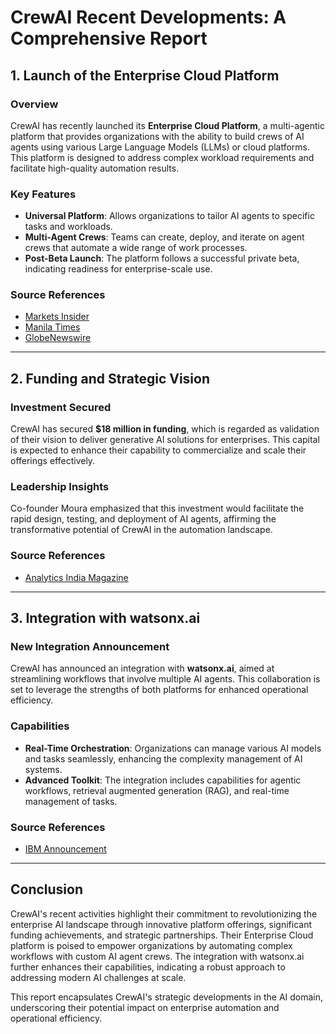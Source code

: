 # CrewAI Recent Developments: A Comprehensive Report

## 1. Launch of the Enterprise Cloud Platform

### **Overview**
CrewAI has recently launched its **Enterprise Cloud Platform**, a multi-agentic platform that provides organizations with the ability to build crews of AI agents using various Large Language Models (LLMs) or cloud platforms. This platform is designed to address complex workload requirements and facilitate high-quality automation results.

### **Key Features**
- **Universal Platform**: Allows organizations to tailor AI agents to specific tasks and workloads.
- **Multi-Agent Crews**: Teams can create, deploy, and iterate on agent crews that automate a wide range of work processes.
- **Post-Beta Launch**: The platform follows a successful private beta, indicating readiness for enterprise-scale use.

### **Source References**
- [Markets Insider](https://markets.businessinsider.com/news/stocks/crewai-launches-multi-agentic-platform-to-deliver-on-the-promise-of-generative-ai-for-enterprise-1033870246?op=1)
- [Manila Times](https://www.manilatimes.net/2024/10/22/tmt-newswire/globenewswire/crewai-launches-multi-agentic-platform-to-deliver-on-the-promise-of-generative-ai-for-enterprise/1988939)
- [GlobeNewswire](https://www.globenewswire.com/news-release/2024/10/22/2966872/0/en/CrewAI-Launches-Multi-Agentic-Platform-to-Deliver-on-the-Promise-of-Generative-AI-for-Enterprise.html)

---

## 2. Funding and Strategic Vision

### **Investment Secured**
CrewAI has secured **$18 million in funding**, which is regarded as validation of their vision to deliver generative AI solutions for enterprises. This capital is expected to enhance their capability to commercialize and scale their offerings effectively.

### **Leadership Insights**
Co-founder Moura emphasized that this investment would facilitate the rapid design, testing, and deployment of AI agents, affirming the transformative potential of CrewAI in the automation landscape.

### **Source References**
- [Analytics India Magazine](https://analyticsindiamag.com/ai-news-updates/crewai-secures-18-million-funding-and-launches-enterprise-cloud-platform-for-ai-agents/)

---

## 3. Integration with watsonx.ai

### **New Integration Announcement**
CrewAI has announced an integration with **watsonx.ai**, aimed at streamlining workflows that involve multiple AI agents. This collaboration is set to leverage the strengths of both platforms for enhanced operational efficiency.

### **Capabilities**
- **Real-Time Orchestration**: Organizations can manage various AI models and tasks seamlessly, enhancing the complexity management of AI systems.
- **Advanced Toolkit**: The integration includes capabilities for agentic workflows, retrieval augmented generation (RAG), and real-time management of tasks.

### **Source References**
- [IBM Announcement](https://www.ibm.com/new/announcements/announcing-new-crewai-integration-with-watsonx-ai-to-build-and-streamline-workflows-with-multiple-ai-agents)

---

## Conclusion

CrewAI's recent activities highlight their commitment to revolutionizing the enterprise AI landscape through innovative platform offerings, significant funding achievements, and strategic partnerships. Their Enterprise Cloud platform is poised to empower organizations by automating complex workflows with custom AI agent crews. The integration with watsonx.ai further enhances their capabilities, indicating a robust approach to addressing modern AI challenges at scale.

This report encapsulates CrewAI's strategic developments in the AI domain, underscoring their potential impact on enterprise automation and operational efficiency.